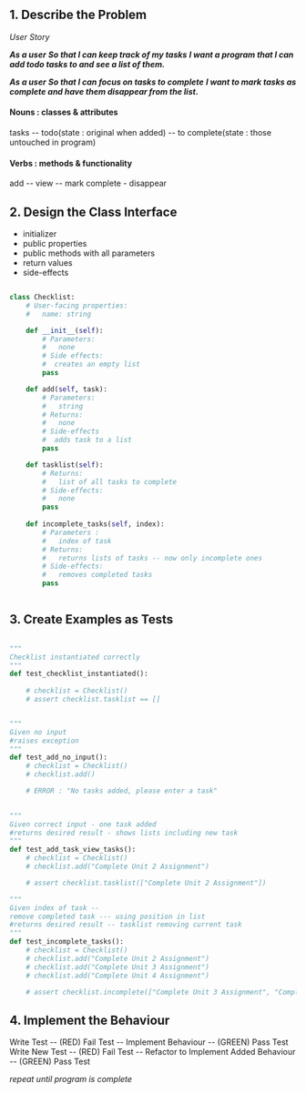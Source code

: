 

## 1. Describe the Problem

*User Story*

***As a user***
***So that I can keep track of my tasks***
***I want a program that I can add todo tasks to and see a list of them.***

***As a user***
***So that I can focus on tasks to complete***
***I want to mark tasks as complete and have them disappear from the list.***


#### Nouns : classes & attributes
tasks -- todo(state : original when added) -- to complete(state : those untouched in program)

#### Verbs : methods & functionality
add -- view -- mark complete - disappear



## 2. Design the Class Interface

-  initializer
- public properties
- public methods with all parameters
- return values
- side-effects


```python

class Checklist:
    # User-facing properties:
    #   name: string

    def __init__(self):
        # Parameters:
        #   none
        # Side effects:
        #  creates an empty list
        pass

    def add(self, task):
        # Parameters:
        #   string 
        # Returns:
        #   none
        # Side-effects
        #  adds task to a list
        pass 

    def tasklist(self):
        # Returns:
        #   list of all tasks to complete
        # Side-effects:
        #   none
        pass 
    
    def incomplete_tasks(self, index):
        # Parameters :
        #   index of task
        # Returns:
        #   returns lists of tasks -- now only incomplete ones
        # Side-effects:
        #   removes completed tasks 
        pass 



```

## 3. Create Examples as Tests



``` python

"""
Checklist instantiated correctly
"""
def test_checklist_instantiated():
    
    # checklist = Checklist()
    # assert checklist.tasklist == []


"""
Given no input
#raises exception
"""
def test_add_no_input():
    # checklist = Checklist()
    # checklist.add() 

    # ERROR : "No tasks added, please enter a task"
    

"""
Given correct input - one task added
#returns desired result - shows lists including new task
"""
def test_add_task_view_tasks():
    # checklist = Checklist()
    # checklist.add("Complete Unit 2 Assignment")

    # assert checklist.tasklist(["Complete Unit 2 Assignment"])

"""
Given index of task -- 
remove completed task --- using position in list
#returns desired result -- tasklist removing current task
"""
def test_incomplete_tasks():
    # checklist = Checklist()
    # checklist.add("Complete Unit 2 Assignment")
    # checklist.add("Complete Unit 3 Assignment")
    # checklist.add("Complete Unit 4 Assignment")

    # assert checklist.incomplete(["Complete Unit 3 Assignment", "Complete Unit 4 Assignment"])


```


## 4. Implement the Behaviour

Write Test -- (RED) Fail Test -- Implement Behaviour -- (GREEN) Pass Test 
Write New Test -- (RED) Fail Test -- Refactor to Implement Added Behaviour -- (GREEN) Pass Test 

*repeat until program is complete*  
